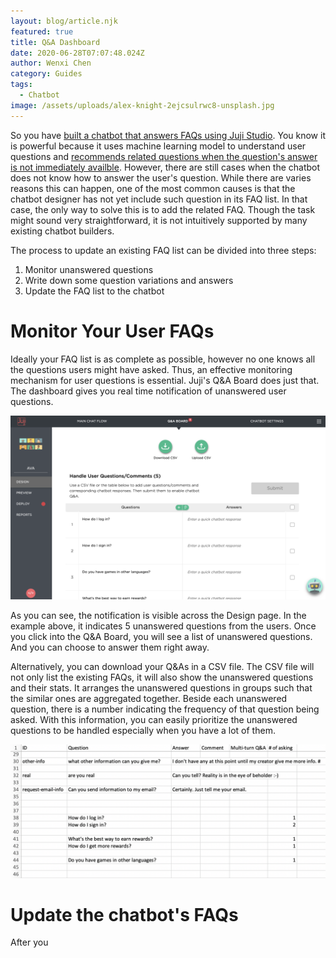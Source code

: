 ```yaml
---
layout: blog/article.njk
featured: true
title: Q&A Dashboard
date: 2020-06-28T07:07:48.024Z
author: Wenxi Chen
category: Guides
tags:
  - Chatbot
image: /assets/uploads/alex-knight-2ejcsulrwc8-unsplash.jpg
---
```

So you have [built a chatbot that answers FAQs using Juji Studio](https://juji.io/blog/building-a-smart-chatbot-in-a-few-minutes-to-answer-free-text-questions/). You know it is powerful because it uses machine learning model to understand user questions and [recommends related questions when the question's answer is not immediately availble](https://juji.io/blog/question-recommendation/). However, there are still cases when the chatbot does not know how to answer the user's question. While there are varies reasons this can happen, one of the most common causes is that the chatbot designer has not yet include such question in its FAQ list. In that case, the only way to solve this is to add the related FAQ. Though the task might sound very straightforward, it is not intuitively supported by many existing chatbot builders.

The process to update an existing FAQ list can be divided into three steps:

1. Monitor unanswered questions
2. Write down some question variations and answers
3. Update the FAQ list to the chatbot

# Monitor Your User FAQs

Ideally your FAQ list is as complete as possible, however no one knows all the questions users might have asked. Thus, an effective monitoring mechanism for user questions is essential. Juji's Q&A Board does just that. The dashboard gives you real time notification of unanswered user questions. 

![Q&A Board showing unanswered questions in real time](/assets/uploads/screen-shot-2020-06-30-at-9.51.42-pm.png "Q&A Board showing unanswered questions in real time")

As you can see, the notification is visible across the Design page. In the example above, it indicates 5 unanswered questions from the users. Once you click into the Q&A Board, you will see a list of unanswered questions. And you can choose to answer them right away.

Alternatively, you can download your Q&As in a CSV file. The CSV file will not only list the existing FAQs, it will also show the unanswered questions and their stats. It arranges the unanswered questions in groups such that the similar ones are aggregated together. Beside each unanswered question, there is a number indicating the frequency of that question being asked. With this information, you can easily prioritize the unanswered questions to be handled especially when you have a lot of them.

![Downloaded Q&A CSV groups related unanswered questions together with stats on how many times each question has been asked](/assets/uploads/screen-shot-2020-06-30-at-10.01.17-pm.png "Downloaded Q&A CSV groups related unanswered questions together with stats on how many times each question has been asked")

# Update the chatbot's FAQs

After you